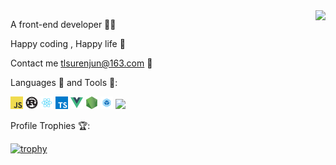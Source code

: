 <img align="right" src="https://github-readme-stats.vercel.app/api?username=Surenjun&show_icons=true&icon_color=805AD5&text_color=718096&bg_color=ffffff&hide_title=true" />

A front-end developer 🧑‍💻

Happy coding , Happy life 🤣

Contact me tlsurenjun@163.com 📧

Languages 📖 and Tools 🔧:


  <code><img height="20" src="https://raw.githubusercontent.com/github/explore/main/topics/javascript/javascript.png"></code>
  <code><img height="20" src="https://raw.githubusercontent.com/github/explore/main/topics/rust/rust.png"></code>
  <code><img height="20" src="https://raw.githubusercontent.com/github/explore/main/topics/react/react.png"></code>
  <code><img height="20" src="https://raw.githubusercontent.com/github/explore/main/topics/typescript/typescript.png"></code>
  <code><img height="20" src="https://raw.githubusercontent.com/github/explore/main/topics/vue/vue.png"></code>
  <code><img height="20" src="https://raw.githubusercontent.com/github/explore/main/topics/nodejs/nodejs.png"></code>
  <code><img height="20" src="https://raw.githubusercontent.com/github/explore/main/topics/webpack/webpack.png"></code>
  <code><img height="20" src="https://camo.githubusercontent.com/61e102d7c605ff91efedb9d7e47c1c4a07cef59d3e1da202fd74f4772122ca4e/68747470733a2f2f766974656a732e6465762f6c6f676f2e737667"></code>


Profile Trophies 🏆:

  [![trophy](https://github-profile-trophy.vercel.app/?username=MuYunyun&title=MultiLanguage,Stars,Followers)](https://github-profile-trophy.vercel.app/?username=Surenjun&title=MultiLanguage,Stars,Followers)
